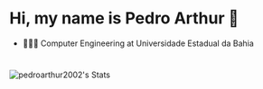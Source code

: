 # Hi, my name is Pedro Arthur 👋
 - 👩🏻‍💻 Computer Engineering at Universidade Estadual da Bahia
#
![pedroarthur2002's Stats](https://github-readme-stats.vercel.app/api?username=pedroarthur2002&theme=prussian&show_icons=true&hide_border=false&count_private=true)

